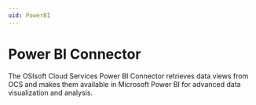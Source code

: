 ```yaml
---
uid: PowerBI
---
```


# Power BI Connector

The OSIsoft Cloud Services Power BI Connector retrieves data views from OCS and makes them available in Microsoft Power BI for advanced data visualization and analysis.
